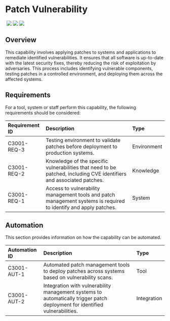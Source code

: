 # Patch Vulnerability
&nbsp;![](https://img.shields.io/badge/ID-C3001-blue)&nbsp;![](https://img.shields.io/badge/Phase-Containment_%28P0003%29-blue)&nbsp;![](https://img.shields.io/badge/Category-General-blue)
## Overview
This capability involves applying patches to systems and applications to remediate identified vulnerabilities. It ensures that all software is up-to-date with the latest security fixes, thereby reducing the risk of exploitation by adversaries. This process includes identifying vulnerable components, testing patches in a controlled environment, and deploying them across the affected systems.

## Requirements
For a tool, system or staff perform this capability, the following requirements should be considered:

| Requirement ID | Description | Type |
| :--- | :--- | :--- |
| C3001-REQ-3 | Testing environment to validate patches before deployment to production systems. | Environment|
| C3001-REQ-2 | Knowledge of the specific vulnerabilities that need to be patched, including CVE identifiers and associated patches. | Knowledge|
| C3001-REQ-1 | Access to vulnerability management tools and patch management systems is required to identify and apply patches. | System|

## Automation
This section provides information on how the capability can be automated.

| Automation ID | Description | Type |
| :--- | :--- | :--- |
| C3001-AUT-1 | Automated patch management tools to deploy patches across systems based on vulnerability scans. | Tool |
| C3001-AUT-2 | Integration with vulnerability management systems to automatically trigger patch deployment for identified vulnerabilities. | Integration |